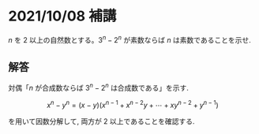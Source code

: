 # 2021/10/08 補講

$n$ を $2$ 以上の自然数とする。$3^n-2^n$ が素数ならば $n$ は素数であることを示せ.

<div style="page-break-before:always"></div>

## 解答

対偶「$n$ が合成数ならば $3^n-2^n$ は合成数である」を示す.

$$x^n-y^n=(x-y)(x^{n-1}+x^{n-2}y+\cdots+xy^{n-2}+y^{n-1})$$

を用いて因数分解して, 両方が $2$ 以上であることを確認する.